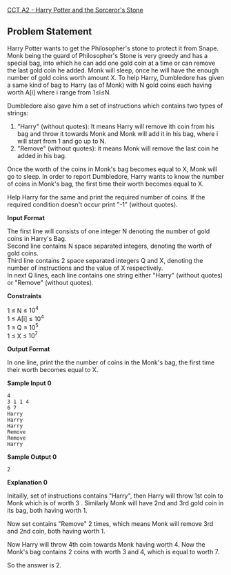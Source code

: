 [CCT A2 - Harry Potter and the Sorceror's Stone](https://www.hackerrank.com/contests/jun-23-ccc-lbrce-practice-assessment/challenges/stacks-harry-potter-and-the-sorcerors-stone)

**Problem Statement**
---
Harry Potter wants to get the Philosopher's stone to protect it from Snape. Monk being the guard of Philosopher's Stone is very greedy and has a special bag, into which he can add one gold coin at a time or can remove the last gold coin he added. Monk will sleep, once he will have the enough number of gold coins worth amount X. To help Harry, Dumbledore has given a same kind of bag to Harry (as of Monk) with N gold coins each having worth A[i] where i range from 1≤i≤N.

Dumbledore also gave him a set of instructions which contains two types of strings:<br>
1. "Harry" (without quotes): It means Harry will remove ith coin from his bag and throw it towards Monk and Monk will add it in his bag, where i will start from 1 and go up to N.
2. "Remove" (without quotes): it means Monk will remove the last coin he added in his bag.

Once the worth of the coins in Monk's bag becomes equal to X, Monk will go to sleep. In order to report Dumbledore, Harry wants to know the number of coins in Monk's bag, the first time their worth becomes equal to X.

Help Harry for the same and print the required number of coins. If the required condition doesn't occur print "-1" (without quotes).

**Input Format**

The first line will consists of one integer N denoting the number of gold coins in Harry's Bag.<br>
Second line contains N space separated integers, denoting the worth of gold coins.<br>
Third line contains 2 space separated integers Q and X, denoting the number of instructions and the value of X respectively.<br>
In next Q lines, each line contains one string either "Harry" (without quotes) or "Remove" (without quotes).

**Constraints**

1 ≤ N ≤ $10^4$<br>
1 ≤ A[i] ≤ $10^4$<br>
1 ≤ Q ≤ $10^5$<br>
1 ≤ X ≤ $10^7$

**Output Format**

In one line, print the the number of coins in the Monk's bag, the first time their worth becomes equal to X.

**Sample Input 0**

```
4
3 1 1 4
6 7
Harry
Harry
Harry
Remove
Remove
Harry
```

**Sample Output 0**

```
2
```

**Explanation 0**

Initailly, set of instructions contains "Harry", then Harry will throw 1st coin to Monk which is of worth 3 . Similarly Monk will have 2nd and 3rd gold coin in its bag, both having worth 1.

Now set contains "Remove" 2 times, which means Monk will remove 3rd and 2nd coin, both having worth 1.

Now Harry will throw 4th coin towards Monk having worth 4. Now the Monk's bag contains 2 coins with worth 3 and 4, which is equal to worth 7.

So the answer is 2.
